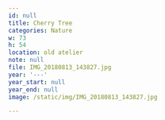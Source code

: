 ```yaml
---
id: null
title: Cherry Tree
categories: Nature
w: 73
h: 54
location: old atelier
note: null
file: IMG_20180813_143827.jpg
year: '---'
year_start: null
year_end: null
image: /static/img/IMG_20180813_143827.jpg

---
```

